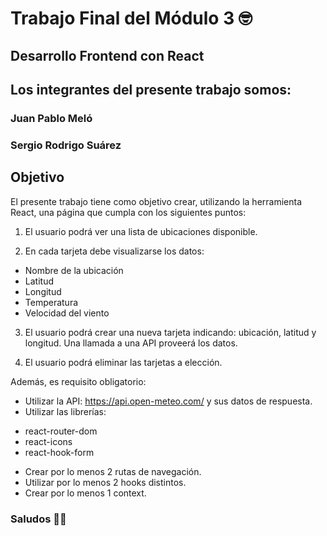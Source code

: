 # Trabajo Final del Módulo 3 🤓

## Desarrollo Frontend con React

## Los integrantes del presente trabajo somos:

### Juan Pablo Meló
### Sergio Rodrigo Suárez

## Objetivo

El presente trabajo tiene como objetivo crear, utilizando la herramienta React, una página que cumpla con los siguientes puntos:
1. El usuario podrá ver una lista de ubicaciones disponible.

2. En cada tarjeta debe visualizarse los datos:

- Nombre de la ubicación
- Latitud
- Longitud
- Temperatura
- Velocidad del viento

3. El usuario podrá crear una nueva tarjeta indicando: ubicación, latitud y longitud. Una llamada a una API proveerá los datos.

4. El usuario podrá eliminar las tarjetas a elección.

Además, es requisito obligatorio:
- Utilizar la API: https://api.open-meteo.com/ y sus datos de respuesta.
- Utilizar las librerías:
* react-router-dom
* react-icons
* react-hook-form
- Crear por lo menos 2 rutas de navegación.
- Utilizar por lo menos 2 hooks distintos.
- Crear por lo menos 1 context.

### Saludos 🐱‍👤
